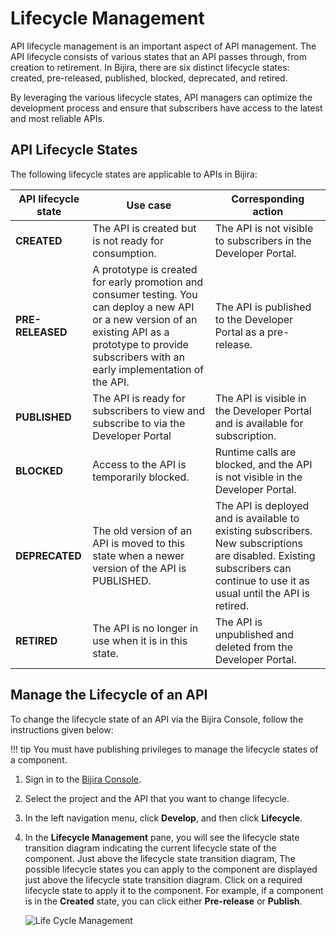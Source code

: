 # Lifecycle Management

API lifecycle management is an important aspect of API management. The API lifecycle consists of various states that an API passes through, from creation to retirement. In Bijira, there are six distinct lifecycle states: created, pre-released, published, blocked, deprecated, and retired.

By leveraging the various lifecycle states, API managers can optimize the development process and ensure that subscribers have access to the latest and most reliable APIs.

## API Lifecycle States

The following lifecycle states are applicable to APIs in Bijira:

| **API lifecycle state** | **Use case** | **Corresponding action** |
|-----------------------|------------|-----------|
| **CREATED** | The API is created but is not ready for consumption.| The API is not visible to subscribers in the Developer Portal.|
| **PRE-RELEASED** | A prototype is created for early promotion and consumer testing. You can deploy a new API or a new version of an existing API as a prototype to provide subscribers with an early implementation of the API.|The API is published to the Developer Portal as a pre-release.|
| **PUBLISHED** | The API is ready for subscribers to view and subscribe to via the Developer Portal| The API is visible in the Developer Portal and is available for subscription.|
| **BLOCKED** | Access to the API is temporarily blocked.| Runtime calls are blocked, and the API is not visible in the Developer Portal.|
| **DEPRECATED** | The old version of an API is moved to this state when a newer version of the API is PUBLISHED.| The API is deployed and is available to existing subscribers. New subscriptions are disabled. Existing subscribers can continue to use it as usual until the API is retired.|
| **RETIRED** | The API is no longer in use when it is in this state.| The API is unpublished and deleted from the Developer Portal.|

## Manage the Lifecycle of an API

To change the lifecycle state of an API via the Bijira Console, follow the instructions given below:

!!! tip
     You must have publishing privileges to manage the lifecycle states of a component.

1. Sign in to the [Bijira Console](https://console.bijira.dev/).
2. Select the project and the API that you want to change lifecycle.
3. In the left navigation menu, click **Develop**, and then click **Lifecycle**.
4. In the **Lifecycle Management** pane, you will see the lifecycle state transition diagram indicating the current lifecycle state of the component. Just above the lifecycle state transition diagram, The possible lifecycle states you can apply to the component are displayed just above the lifecycle state transition diagram. Click on a required lifecycle state to apply it to the component. For example, if a component is in the **Created** state, you can click either **Pre-release** or **Publish**.

    ![Life Cycle Management](../../assets/img/develop-api-proxy/lifecycle-management.png)
